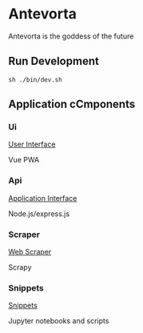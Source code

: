 # Antevorta
Antevorta is the goddess of the future

## Run Development

```
sh ./bin/dev.sh
```

## Application cCmponents
### Ui
[User Interface](ui)

Vue PWA 

### Api
[Application Interface](api)

Node.js/express.js

### Scraper
[Web Scraper](scraper)

Scrapy

### Snippets
[Snippets](snippets)

Jupyter notebooks and scripts